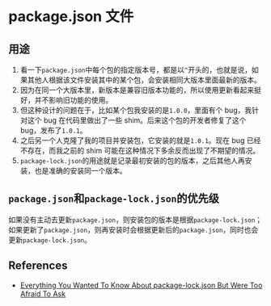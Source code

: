 # package.json 文件

## 用途
1. 看一下`package.json`中每个包的指定版本号，都是以`^`开头的，也就是说，如果其他人根据该文件安装其中的某个包，会安装相同大版本里面最新的版本。
2. 因为在同一个大版本里，新版本是兼容旧版本功能的，所以使用更新看起来挺好，并不影响旧功能的使用。
3. 但这种设计的问题在于，比如某个包我安装的是`1.0.0`，里面有个 bug，我针对这个 bug 在代码里做出了一些 shim。后来这个包的开发者修复了这个 bug，发布了`1.0.1`。
4. 之后另一个人克隆了我的项目并安装包，它安装的就是`1.0.1`。现在 bug 已经不存在，而我之前的 shim 可能在这种情况下多余反而出现了不期望的情况。
5. `package-lock.json`的用途就是记录最初安装的包的版本，之后其他人再安装，也是准确的安装同一个版本。


## `package.json`和`package-lock.json`的优先级
如果没有主动去更新`package.json`，则安装包的版本是根据`package-lock.json`；如果更新了`package.json`，则再安装时会根据更新后的`package.json`，同时也会更新`package-lock.json`。


## References
* [Everything You Wanted To Know About package-lock.json But Were Too Afraid To Ask](https://medium.com/coinmonks/everything-you-wanted-to-know-about-package-lock-json-b81911aa8ab8)
